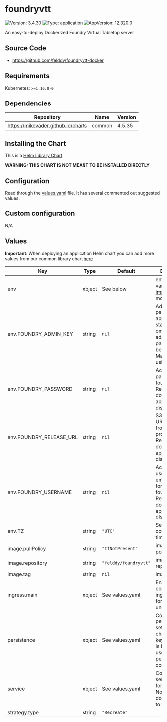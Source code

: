 # foundryvtt

![Version: 3.4.30](https://img.shields.io/badge/Version-3.4.30-informational?style=flat-square) ![Type: application](https://img.shields.io/badge/Type-application-informational?style=flat-square) ![AppVersion: 12.320.0](https://img.shields.io/badge/AppVersion-12.320.0-informational?style=flat-square)

An easy-to-deploy Dockerized Foundry Virtual Tabletop server

## Source Code

* <https://github.com/felddy/foundryvtt-docker>

## Requirements

Kubernetes: `>=1.16.0-0`

## Dependencies

| Repository | Name | Version |
|------------|------|---------|
| https://mikevader.github.io/charts | common | 4.5.35 |

## Installing the Chart

This is a [Helm Library Chart](https://helm.sh/docs/topics/library_charts/#helm).

**WARNING: THIS CHART IS NOT MEANT TO BE INSTALLED DIRECTLY**

## Configuration

Read through the [values.yaml](./values.yaml) file. It has several commented out suggested values.

## Custom configuration

N/A

## Values

**Important**: When deploying an application Helm chart you can add more values from our common library chart [here](https://github.com/mikevader/charts/tree/main/charts/library/common)

| Key | Type | Default | Description |
|-----|------|---------|-------------|
| env | object | See below | environment variables. See [image docs](https://github.com/felddy/foundryvtt-docker#environment-variables) for more details. |
| env.FOUNDRY_ADMIN_KEY | string | `nil` | Admin password to be applied at startup. If omitted the admin password will be cleared. May be set using secrets. |
| env.FOUNDRY_PASSWORD | string | `nil` | Account password for foundryvtt.com. Required for downloading an application distribution. |
| env.FOUNDRY_RELEASE_URL | string | `nil` | S3 pre-signed URL generate from the user's profile. Required for downloading an application distribution. |
| env.FOUNDRY_USERNAME | string | `nil` | Account username or email address for foundryvtt.com. Required for downloading an application distribution. |
| env.TZ | string | `"UTC"` | Set the container timezone |
| image.pullPolicy | string | `"IfNotPresent"` | image pull policy |
| image.repository | string | `"felddy/foundryvtt"` | image repository |
| image.tag | string | `nil` | image tag |
| ingress.main | object | See values.yaml | Enable and configure ingress settings for the chart under this key. |
| persistence | object | See values.yaml | Configure persistence settings for the chart under this key. Foundryvtt is hardcoded to use /data for its persistance for config |
| service | object | See values.yaml | Configures service settings for the chart. Normally this does not need to be modified. |
| strategy.type | string | `"Recreate"` |  |

